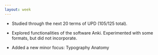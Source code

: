 ```yaml
---
layout: week
---
```


* Studied through the next 20 terms of UPD (105/125 total).

* Explored functionalities of the software Anki. Experimented with some formats, but did not incorporate.

* Added a new minor focus: Typography Anatomy
